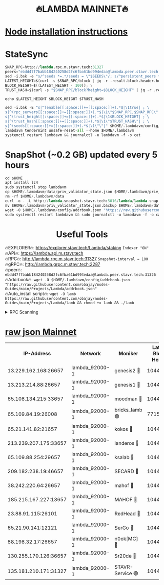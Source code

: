 <h1 align="center"> 🔥LAMBDA MAINNET🔥</h1>


[Node installation instructions](https://github.com/obajay/nodes-Guides/tree/main/Projects/Lambda)
=


# StateSync
```python
SNAP_RPC=http://lambda.rpc.m.stavr.tech:31327
peers="ebdd47f7babb184240258d2fc6fba61bd994edaa@lambda.peer.stavr.tech:31326" 
sed -i.bak -e "s/^seeds *=.*/seeds = \"$SEEDS\"/; s/^persistent_peers *=.*/persistent_peers = \"$PEERS\"/" $HOME/.lambdavm/config/config.toml
LATEST_HEIGHT=$(curl -s $SNAP_RPC/block | jq -r .result.block.header.height); \
BLOCK_HEIGHT=$((LATEST_HEIGHT - 100)); \
TRUST_HASH=$(curl -s "$SNAP_RPC/block?height=$BLOCK_HEIGHT" | jq -r .result.block_id.hash)

echo $LATEST_HEIGHT $BLOCK_HEIGHT $TRUST_HASH

sed -i.bak -E "s|^(enable[[:space:]]+=[[:space:]]+).*$|\1true| ; \
s|^(rpc_servers[[:space:]]+=[[:space:]]+).*$|\1\"$SNAP_RPC,$SNAP_RPC\"| ; \
s|^(trust_height[[:space:]]+=[[:space:]]+).*$|\1$BLOCK_HEIGHT| ; \
s|^(trust_hash[[:space:]]+=[[:space:]]+).*$|\1\"$TRUST_HASH\"| ; \
s|^(seeds[[:space:]]+=[[:space:]]+).*$|\1\"\"|" $HOME/.lambdavm/config/config.toml
lambdavm tendermint unsafe-reset-all --home $HOME/.lambdavm
systemctl restart lambdavm && journalctl -u lambdavm -f -o cat

```
# SnapShot (~0.2 GB) updated every 5 hours
```python
cd $HOME
apt install lz4
sudo systemctl stop lambdavm
cp $HOME/.lambdavm/data/priv_validator_state.json $HOME/.lambdavm/priv_validator_state.json.backup
rm -rf $HOME/.lambdavm/data
curl -o - -L http://lambda.snapshot.stavr.tech:5016/lambda/lambda-snap.tar.lz4 | lz4 -c -d - | tar -x -C $HOME/.lambdavm --strip-components 2
mv $HOME/.lambdavm/priv_validator_state.json.backup $HOME/.lambdavm/data/priv_validator_state.json
wget -O $HOME/.lambdavm/config/addrbook.json "https://raw.githubusercontent.com/obajay/nodes-Guides/main/Projects/Lambda/addrbook.json"
sudo systemctl restart lambdavm && sudo journalctl -u lambdavm -f -o cat
```
 <h1 align="center"> Useful Tools</h1>

🔥EXPLORER🔥:      https://explorer.stavr.tech/Lambda/staking	        `Indexer "ON"` \
🔥API🔥: 			 		 https://lambda.api.m.stavr.tech \
🔥RPC🔥:           http://lambda.rpc.m.stavr.tech:31327	              `Snapshot-interval = 100` \
🔥gRPC🔥:          http://lambda.grpc.m.stavr.tech:2287 \
🔥peer🔥:					 `ebdd47f7babb184240258d2fc6fba61bd994edaa@lambda.peer.stavr.tech:31326` \
🔥Addrbook🔥:    ```wget -O $HOME/.lambdavm/config/addrbook.json "https://raw.githubusercontent.com/obajay/nodes-Guides/main/Projects/Lambda/addrbook.json"``` \
🔥Auto_install script🔥: ```wget -O lamb https://raw.githubusercontent.com/obajay/nodes-Guides/main/Projects/Lambda/lamb && chmod +x lamb && ./lamb```


<details>
<summary>RPC Scanning</summary>

<h2 align="center"> We scan nodes in real time every 4 hours. And we provide the final result of RPC endpoints.
We cannot influence the operation of these nodes in any way. </h2>


```python
If Voting Power is higher than 0 --> then the Node is a validator of the network and may be subject to attack and be a potential threat to the chain.
```
```python
We marked such validators with a red symbol
```

</details>

[raw json Mainnet](https://rpc-check.lambm.stavr.tech/lambm/rpc-lambm-result.json)
=


<table><tr><th>IP-Address</th><th>Network</th><th>Moniker</th><th>Latest Block Height</th><th>Earliest Block Height</th><th>Catching Up</th><th>Tx Index</th><th>Voting Power</th><th>Scan Time</th></tr><tr><td>13.229.162.168:26657</td><td>lambda_92000-1</td><td>genesis2 🔴</td><td>10445379</td><td>1</td><td>False</td><td>on</td><td>16609121</td><td>2023-12-09T17:37:53.705143399UTC</td></tr><tr><td>13.213.214.88:26657</td><td>lambda_92000-1</td><td>genesis1 🔴</td><td>10445380</td><td>1</td><td>False</td><td>on</td><td>107835</td><td>2023-12-09T17:37:58.042902792UTC</td></tr><tr><td>65.108.134.215:33657</td><td>lambda_92000-1</td><td>moodman 🔴</td><td>10445382</td><td>632001</td><td>False</td><td>off</td><td>1070005</td><td>2023-12-09T17:38:03.342908416UTC</td></tr><tr><td>65.109.84.19:26008</td><td>lambda_92000-1</td><td>bricks_lamb 🟢</td><td>7715743</td><td>7581001</td><td>False</td><td>on</td><td>0</td><td>2023-12-09T17:38:10.030743293UTC</td></tr><tr><td>65.21.141.82:21657</td><td>lambda_92000-1</td><td>kokos 🔴</td><td>10445381</td><td>7716001</td><td>False</td><td>off</td><td>546765</td><td>2023-12-09T17:38:00.466769764UTC</td></tr><tr><td>213.239.207.175:33657</td><td>lambda_92000-1</td><td>landeros 🔴</td><td>10445378</td><td>8136001</td><td>False</td><td>off</td><td>936144</td><td>2023-12-09T17:37:47.547324110UTC</td></tr><tr><td>65.109.88.254:29657</td><td>lambda_92000-1</td><td>ksalab 🔴</td><td>10445382</td><td>8715001</td><td>False</td><td>on</td><td>501979</td><td>2023-12-09T17:38:04.173841457UTC</td></tr><tr><td>209.182.238.19:46657</td><td>lambda_92000-1</td><td>SECARD 🔴</td><td>10445379</td><td>9443001</td><td>False</td><td>on</td><td>2092101</td><td>2023-12-09T17:37:52.713032521UTC</td></tr><tr><td>38.242.220.64:26657</td><td>lambda_92000-1</td><td>mahof 🔴</td><td>10445377</td><td>10131001</td><td>False</td><td>off</td><td>770350</td><td>2023-12-09T17:37:42.814854547UTC</td></tr><tr><td>185.215.167.227:13657</td><td>lambda_92000-1</td><td>MAHOF 🔴</td><td>10445380</td><td>10134001</td><td>False</td><td>on</td><td>2051510</td><td>2023-12-09T17:37:57.072475284UTC</td></tr><tr><td>23.88.91.115:26101</td><td>lambda_92000-1</td><td>RedHead 🔴</td><td>10445378</td><td>10345378</td><td>False</td><td>off</td><td>553202</td><td>2023-12-09T17:37:47.833589426UTC</td></tr><tr><td>65.21.90.141:12121</td><td>lambda_92000-1</td><td>SerGo 🔴</td><td>10445382</td><td>10345382</td><td>False</td><td>off</td><td>10531594</td><td>2023-12-09T17:38:04.562208756UTC</td></tr><tr><td>88.198.32.17:26657</td><td>lambda_92000-1</td><td>n0ok[MC] 🔴</td><td>10445383</td><td>10345383</td><td>False</td><td>off</td><td>1578630</td><td>2023-12-09T17:38:07.570625823UTC</td></tr><tr><td>130.255.170.126:36657</td><td>lambda_92000-1</td><td>Sr20de 🔴</td><td>10445378</td><td>10353001</td><td>False</td><td>off</td><td>671386</td><td>2023-12-09T17:37:48.300326573UTC</td></tr><tr><td>135.181.210.171:31327</td><td>lambda_92000-1</td><td>STAVR-Service 🟢</td><td>10445382</td><td>10444501</td><td>False</td><td>on</td><td>0</td><td>2023-12-09T17:38:02.928268718UTC</td></tr></table>

